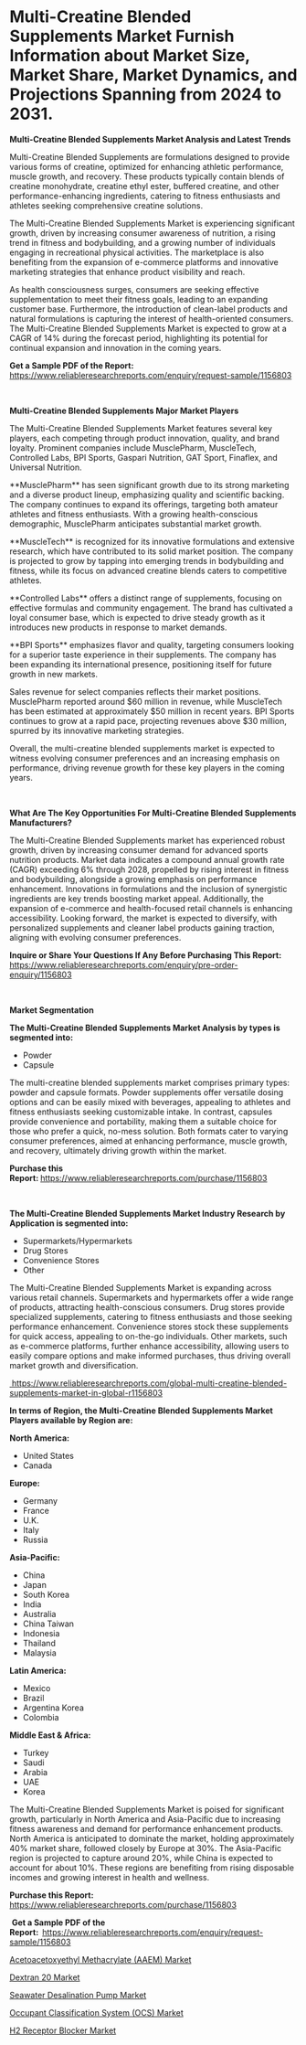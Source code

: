 <p><h1>Multi-Creatine Blended Supplements Market Furnish Information about Market Size, Market Share, Market Dynamics, and Projections Spanning from 2024 to 2031.</h1></p><p><strong>Multi-Creatine Blended Supplements Market Analysis and Latest Trends</strong></p>
<p><p>Multi-Creatine Blended Supplements are formulations designed to provide various forms of creatine, optimized for enhancing athletic performance, muscle growth, and recovery. These products typically contain blends of creatine monohydrate, creatine ethyl ester, buffered creatine, and other performance-enhancing ingredients, catering to fitness enthusiasts and athletes seeking comprehensive creatine solutions. </p><p>The Multi-Creatine Blended Supplements Market is experiencing significant growth, driven by increasing consumer awareness of nutrition, a rising trend in fitness and bodybuilding, and a growing number of individuals engaging in recreational physical activities. The marketplace is also benefiting from the expansion of e-commerce platforms and innovative marketing strategies that enhance product visibility and reach. </p><p>As health consciousness surges, consumers are seeking effective supplementation to meet their fitness goals, leading to an expanding customer base. Furthermore, the introduction of clean-label products and natural formulations is capturing the interest of health-oriented consumers. The Multi-Creatine Blended Supplements Market is expected to grow at a CAGR of 14% during the forecast period, highlighting its potential for continual expansion and innovation in the coming years.</p></p>
<p><strong>Get a Sample PDF of the Report:&nbsp;</strong> <a href="https://www.reliableresearchreports.com/enquiry/request-sample/1156803?utm_campaign=40&utm_medium=2&utm_source=Github&utm_content=ia&utm_term=05122024&utm_id=multi-creatine-blended-supplements">https://www.reliableresearchreports.com/enquiry/request-sample/1156803</a></p>
<p>&nbsp;</p>
<p><strong>Multi-Creatine Blended Supplements Major Market Players</strong></p>
<p><p>The Multi-Creatine Blended Supplements Market features several key players, each competing through product innovation, quality, and brand loyalty. Prominent companies include MusclePharm, MuscleTech, Controlled Labs, BPI Sports, Gaspari Nutrition, GAT Sport, Finaflex, and Universal Nutrition.</p><p>**MusclePharm** has seen significant growth due to its strong marketing and a diverse product lineup, emphasizing quality and scientific backing. The company continues to expand its offerings, targeting both amateur athletes and fitness enthusiasts. With a growing health-conscious demographic, MusclePharm anticipates substantial market growth.</p><p>**MuscleTech** is recognized for its innovative formulations and extensive research, which have contributed to its solid market position. The company is projected to grow by tapping into emerging trends in bodybuilding and fitness, while its focus on advanced creatine blends caters to competitive athletes.</p><p>**Controlled Labs** offers a distinct range of supplements, focusing on effective formulas and community engagement. The brand has cultivated a loyal consumer base, which is expected to drive steady growth as it introduces new products in response to market demands.</p><p>**BPI Sports** emphasizes flavor and quality, targeting consumers looking for a superior taste experience in their supplements. The company has been expanding its international presence, positioning itself for future growth in new markets.</p><p>Sales revenue for select companies reflects their market positions. MusclePharm reported around $60 million in revenue, while MuscleTech has been estimated at approximately $50 million in recent years. BPI Sports continues to grow at a rapid pace, projecting revenues above $30 million, spurred by its innovative marketing strategies.</p><p>Overall, the multi-creatine blended supplements market is expected to witness evolving consumer preferences and an increasing emphasis on performance, driving revenue growth for these key players in the coming years.</p></p>
<p>&nbsp;</p>
<p><strong>What Are The Key Opportunities For Multi-Creatine Blended Supplements Manufacturers?</strong></p>
<p><p>The Multi-Creatine Blended Supplements market has experienced robust growth, driven by increasing consumer demand for advanced sports nutrition products. Market data indicates a compound annual growth rate (CAGR) exceeding 6% through 2028, propelled by rising interest in fitness and bodybuilding, alongside a growing emphasis on performance enhancement. Innovations in formulations and the inclusion of synergistic ingredients are key trends boosting market appeal. Additionally, the expansion of e-commerce and health-focused retail channels is enhancing accessibility. Looking forward, the market is expected to diversify, with personalized supplements and cleaner label products gaining traction, aligning with evolving consumer preferences.</p></p>
<p><strong>Inquire or Share Your Questions If Any Before Purchasing This Report:</strong> <a href="https://www.reliableresearchreports.com/enquiry/pre-order-enquiry/1156803?utm_campaign=40&utm_medium=2&utm_source=Github&utm_content=ia&utm_term=05122024&utm_id=multi-creatine-blended-supplements">https://www.reliableresearchreports.com/enquiry/pre-order-enquiry/1156803</a></p>
<p>&nbsp;</p>
<p><strong>Market Segmentation</strong></p>
<p><strong>The Multi-Creatine Blended Supplements Market Analysis by types is segmented into:</strong></p>
<p><ul><li>Powder</li><li>Capsule</li></ul></p>
<p><p>The multi-creatine blended supplements market comprises primary types: powder and capsule formats. Powder supplements offer versatile dosing options and can be easily mixed with beverages, appealing to athletes and fitness enthusiasts seeking customizable intake. In contrast, capsules provide convenience and portability, making them a suitable choice for those who prefer a quick, no-mess solution. Both formats cater to varying consumer preferences, aimed at enhancing performance, muscle growth, and recovery, ultimately driving growth within the market.</p></p>
<p><strong>Purchase this Report:&nbsp;</strong><a href="https://www.reliableresearchreports.com/purchase/1156803?utm_campaign=40&utm_medium=2&utm_source=Github&utm_content=ia&utm_term=05122024&utm_id=multi-creatine-blended-supplements">https://www.reliableresearchreports.com/purchase/1156803</a></p>
<p>&nbsp;</p>
<p><strong>The Multi-Creatine Blended Supplements Market Industry Research by Application is segmented into:</strong></p>
<p><ul><li>Supermarkets/Hypermarkets</li><li>Drug Stores</li><li>Convenience Stores</li><li>Other</li></ul></p>
<p><p>The Multi-Creatine Blended Supplements Market is expanding across various retail channels. Supermarkets and hypermarkets offer a wide range of products, attracting health-conscious consumers. Drug stores provide specialized supplements, catering to fitness enthusiasts and those seeking performance enhancement. Convenience stores stock these supplements for quick access, appealing to on-the-go individuals. Other markets, such as e-commerce platforms, further enhance accessibility, allowing users to easily compare options and make informed purchases, thus driving overall market growth and diversification.</p></p>
<p><a href="https://www.reliableresearchreports.com/global-multi-creatine-blended-supplements-market-in-global-r1156803?utm_campaign=40&utm_medium=2&utm_source=Github&utm_content=ia&utm_term=05122024&utm_id=multi-creatine-blended-supplements">&nbsp;https://www.reliableresearchreports.com/global-multi-creatine-blended-supplements-market-in-global-r1156803</a></p>
<p><strong>In terms of Region, the Multi-Creatine Blended Supplements Market Players available by Region are:</strong></p>
<p>
    <p> <strong> North America: </strong>
        <ul>
            <li>United States</li>
            <li>Canada</li>
        </ul>
        </p> 
    <p> <strong> Europe: </strong>
        <ul>
            <li>Germany</li>
            <li>France</li>
            <li>U.K.</li>
            <li>Italy</li>
            <li>Russia</li>
        </ul>
        </p> 
    <p> <strong> Asia-Pacific: </strong>
        <ul>
            <li>China</li>
            <li>Japan</li>
            <li>South Korea</li>
            <li>India</li>
            <li>Australia</li>
            <li>China Taiwan</li>
            <li>Indonesia</li>
            <li>Thailand</li>
            <li>Malaysia</li>
        </ul>
        </p> 
    <p> <strong> Latin America: </strong>
        <ul>
            <li>Mexico</li>
            <li>Brazil</li>
            <li>Argentina Korea</li>
            <li>Colombia</li>
        </ul>
        </p> 
    <p> <strong> Middle East & Africa: </strong>
        <ul>
            <li>Turkey</li>
            <li>Saudi</li>
            <li>Arabia</li>
            <li>UAE</li>
            <li>Korea</li>
        </ul>
    </p>
    </p>
<p><p>The Multi-Creatine Blended Supplements Market is poised for significant growth, particularly in North America and Asia-Pacific due to increasing fitness awareness and demand for performance enhancement products. North America is anticipated to dominate the market, holding approximately 40% market share, followed closely by Europe at 30%. The Asia-Pacific region is projected to capture around 20%, while China is expected to account for about 10%. These regions are benefiting from rising disposable incomes and growing interest in health and wellness.</p></p>
<p><strong>Purchase this Report: </strong><a href="https://www.reliableresearchreports.com/purchase/1156803?utm_campaign=40&utm_medium=2&utm_source=Github&utm_content=ia&utm_term=05122024&utm_id=multi-creatine-blended-supplements">https://www.reliableresearchreports.com/purchase/1156803</a></p>
<p>&nbsp;<strong>Get a Sample PDF of the Report:&nbsp;&nbsp;</strong><a href="https://www.reliableresearchreports.com/enquiry/request-sample/1156803?utm_campaign=40&utm_medium=2&utm_source=Github&utm_content=ia&utm_term=05122024&utm_id=multi-creatine-blended-supplements">https://www.reliableresearchreports.com/enquiry/request-sample/1156803</a></p>
<p><strong></strong></p>
<p><p><a href="https://issuu.com/reportprime-2/docs/acetoacetoxyethyl-methacrylate-aaem-market-size-20?utm_campaign=40&utm_medium=2&utm_source=Github&utm_content=ia&utm_term=05122024&utm_id=multi-creatine-blended-supplements">Acetoacetoxyethyl Methacrylate (AAEM) Market</a></p><p><a href="https://www.linkedin.com/pulse/comprehensive-report-dextran-20-market-size-from-2024-2031-technology-2l95e?utm_campaign=40&utm_medium=2&utm_source=Github&utm_content=ia&utm_term=05122024&utm_id=multi-creatine-blended-supplements">Dextran 20 Market</a></p><p><a href="https://github.com/nathandecarvalho/Market-Research-Report-List-5/blob/main/seawater-desalination-pump-market.md?utm_campaign=40&utm_medium=2&utm_source=Github&utm_content=ia&utm_term=05122024&utm_id=multi-creatine-blended-supplements">Seawater Desalination Pump Market</a></p><p><a href="https://issuu.com/reportprime-2/docs/occupant-classification-system-ocs-market-size-203?utm_campaign=40&utm_medium=2&utm_source=Github&utm_content=ia&utm_term=05122024&utm_id=multi-creatine-blended-supplements">Occupant Classification System (OCS) Market</a></p><p><a href="https://www.linkedin.com/pulse/study-extensively-examines-h2-receptor-blockermarket-size-terms-vkd8e?utm_campaign=40&utm_medium=2&utm_source=Github&utm_content=ia&utm_term=05122024&utm_id=multi-creatine-blended-supplements">H2 Receptor Blocker Market</a></p></p>